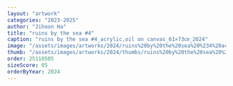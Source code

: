 ```yaml
---
layout: "artwork"
categories: "2023-2025"
author: "Jihoon Ha"
title: "ruins by the sea #4"
caption: "ruins by the sea #4_acrylic,oil on canvas_61×73㎝_2024"
image: "/assets/images/artworks/2024/ruins%20by%20the%20sea%20%234%20acrylic%2Coil%20on%20canvas%2061x73cm%202024.jpg"
thumb: "/assets/images/artworks/2024/thumbs/ruins%20by%20the%20sea%20%234%20acrylic%2Coil%20on%20canvas%2061x73cm%202024.jpg"
order: 25110505
sizeScore: 05
orderByYear: 2024
---
```

